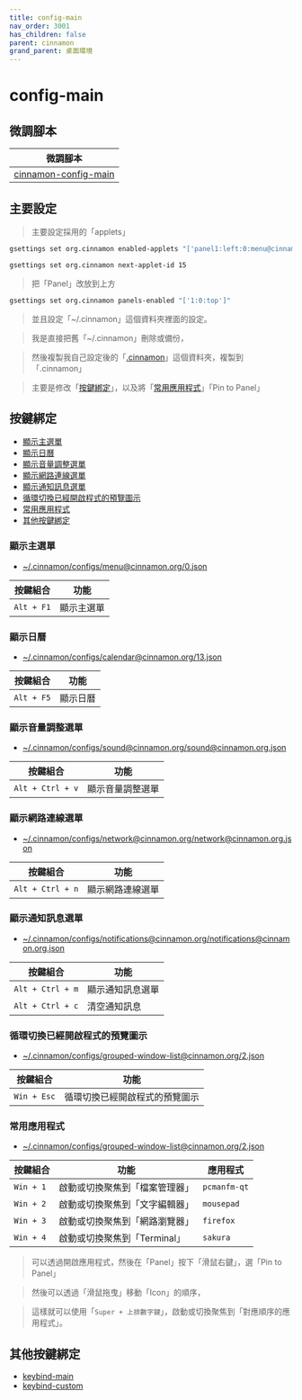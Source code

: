 ```yaml
---
title: config-main
nav_order: 3001
has_children: false
parent: cinnamon
grand_parent: 桌面環境
---
```



# config-main


## 微調腳本

| 微調腳本 |
| --- |
| [cinnamon-config-main](https://github.com/samwhelp/note-about-ubuntu/tree/gh-pages/_demo/adjustment/de/cinnamon/part/cinnamon-config-main) |


## 主要設定

> 主要設定採用的「applets」

``` sh
gsettings set org.cinnamon enabled-applets "['panel1:left:0:menu@cinnamon.org:0', 'panel1:left:1:show-desktop@cinnamon.org:1', 'panel1:left:2:grouped-window-list@cinnamon.org:2', 'panel1:right:1:systray@cinnamon.org:3', 'panel1:right:2:xapp-status@cinnamon.org:4', 'panel1:right:3:notifications@cinnamon.org:5', 'panel1:right:4:printers@cinnamon.org:6', 'panel1:right:5:removable-drives@cinnamon.org:7', 'panel1:right:6:keyboard@cinnamon.org:8', 'panel1:right:7:favorites@cinnamon.org:9', 'panel1:right:8:network@cinnamon.org:10', 'panel1:right:9:sound@cinnamon.org:11', 'panel1:right:10:power@cinnamon.org:12', 'panel1:center:0:calendar@cinnamon.org:13', 'panel1:right:0:workspace-switcher@cinnamon.org:14']"

gsettings set org.cinnamon next-applet-id 15
```

> 把「Panel」改放到上方

``` sh
gsettings set org.cinnamon panels-enabled "['1:0:top']"
```

> 並且設定「~/.cinnamon」這個資料夾裡面的設定。

> 我是直接把舊「~/.cinnamon」刪除或備份，

> 然後複製我自己設定後的「[.cinnamon](https://github.com/samwhelp/note-about-ubuntu/tree/gh-pages/_demo/adjustment/de/cinnamon/part/cinnamon-config-main/config/cinnamon/config/.cinnamon/configs)」這個資料夾，複製到「.cinnamon」

> 主要是修改「[按鍵綁定](#按鍵綁定)」，以及將「[常用應用程式](#常用應用程式)」「Pin to Panel」


## 按鍵綁定

* [顯示主選單](#顯示主選單)
* [顯示日曆](#顯示日曆)
* [顯示音量調整選單](#顯示音量調整選單)
* [顯示網路連線選單](#顯示網路連線選單)
* [顯示通知訊息選單](#顯示通知訊息選單)
* [循環切換已經開啟程式的預覽圖示](#循環切換已經開啟程式的預覽圖示)
* [常用應用程式](#常用應用程式)
* [其他按鍵綁定](#其他按鍵綁定)


### 顯示主選單

* [~/.cinnamon/configs/menu@cinnamon.org/0.json](https://github.com/samwhelp/note-about-ubuntu/blob/gh-pages/_demo/adjustment/de/cinnamon/part/cinnamon-config-main/config/cinnamon/config/.cinnamon/configs/menu%40cinnamon.org/0.json#L76)

| 按鍵組合          | 功能     |
| ----------------- | -------- |
| `Alt + F1`         | 顯示主選單 |


### 顯示日曆

* [~/.cinnamon/configs/calendar@cinnamon.org/13.json](https://github.com/samwhelp/note-about-ubuntu/blob/gh-pages/_demo/adjustment/de/cinnamon/part/cinnamon-config-main/config/cinnamon/config/.cinnamon/configs/calendar%40cinnamon.org/13.json#L51)

| 按鍵組合          | 功能     |
| ----------------- | -------- |
| `Alt + F5`         | 顯示日曆 |


### 顯示音量調整選單

* [~/.cinnamon/configs/sound@cinnamon.org/sound@cinnamon.org.json](https://github.com/samwhelp/note-about-ubuntu/blob/gh-pages/_demo/adjustment/de/cinnamon/part/cinnamon-config-main/config/cinnamon/config/.cinnamon/configs/sound%40cinnamon.org/sound%40cinnamon.org.json#L24)

| 按鍵組合          | 功能     |
| ----------------- | -------- |
| `Alt + Ctrl + v`         | 顯示音量調整選單 |


### 顯示網路連線選單

* [~/.cinnamon/configs/network@cinnamon.org/network@cinnamon.org.json](https://github.com/samwhelp/note-about-ubuntu/blob/gh-pages/_demo/adjustment/de/cinnamon/part/cinnamon-config-main/config/cinnamon/config/.cinnamon/configs/network%40cinnamon.org/network%40cinnamon.org.json)

| 按鍵組合          | 功能     |
| ----------------- | -------- |
| `Alt + Ctrl + n`         | 顯示網路連線選單 |


### 顯示通知訊息選單

* [~/.cinnamon/configs/notifications@cinnamon.org/notifications@cinnamon.org.json](https://github.com/samwhelp/note-about-ubuntu/blob/gh-pages/_demo/adjustment/de/cinnamon/part/cinnamon-config-main/config/cinnamon/config/.cinnamon/configs/notifications%40cinnamon.org/notifications%40cinnamon.org.json#L37)

| 按鍵組合          | 功能     |
| ----------------- | -------- |
| `Alt + Ctrl + m`         | 顯示通知訊息選單 |
| `Alt + Ctrl + c`         | 清空通知訊息 |


### 循環切換已經開啟程式的預覽圖示

* [~/.cinnamon/configs/grouped-window-list@cinnamon.org/2.json](https://github.com/samwhelp/note-about-ubuntu/blob/gh-pages/_demo/adjustment/de/cinnamon/part/cinnamon-config-main/config/cinnamon/config/.cinnamon/configs/grouped-window-list%40cinnamon.org/2.json#L206)

| 按鍵組合          | 功能     |
| ----------------- | -------- |
| `Win + Esc`         | 循環切換已經開啟程式的預覽圖示 |


### 常用應用程式

* [~/.cinnamon/configs/grouped-window-list@cinnamon.org/2.json](https://github.com/samwhelp/note-about-ubuntu/blob/gh-pages/_demo/adjustment/de/cinnamon/part/cinnamon-config-main/config/cinnamon/config/.cinnamon/configs/grouped-window-list%40cinnamon.org/2.json#L166)

| 按鍵組合          | 功能     | 應用程式 |
| ----------------- | -------- | -------- |
| `Win + 1`         | 啟動或切換聚焦到「檔案管理器」 | `pcmanfm-qt` |
| `Win + 2`         | 啟動或切換聚焦到「文字編輯器」 | `mousepad` |
| `Win + 3`         | 啟動或切換聚焦到「網路瀏覽器」 | `firefox` |
| `Win + 4`         | 啟動或切換聚焦到「Terminal」 | `sakura` |

> 可以透過開啟應用程式，然後在「Panel」按下「滑鼠右鍵」，選「Pin to Panel」

> 然後可以透過「滑鼠拖曳」移動「Icon」的順序，

> 這樣就可以使用「`Super + 上排數字鍵`」，啟動或切換聚焦到「對應順序的應用程式」。

## 其他按鍵綁定

* [keybind-main](https://samwhelp.github.io/note-about-ubuntu/read/desktop_environment/cinnamon/adjustment/keybind-main.html)
* [keybind-custom](https://samwhelp.github.io/note-about-ubuntu/read/desktop_environment/cinnamon/adjustment/keybind-custom.html)
